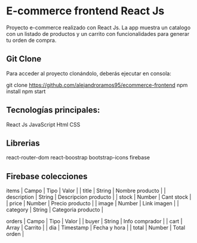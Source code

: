 # E-commerce frontend React Js

Proyecto e-commerce realizado con React Js. La app muestra un catalogo con un listado de productos y un carrito con funcionalidades para generar tu orden de compra.

## Git Clone

Para acceder al proyecto clonándolo, deberás ejecutar en consola:

git clone https://github.com/alejandroramos95/ecommerce-frontend
npm install
npm start

## Tecnologías principales:

React Js
JavaScript
Html
CSS

## Librerias

react-router-dom
react-boostrap
bootstrap-icons
firebase

## Firebase colecciones

items
| Campo | Tipo | Valor |
| title | String | Nombre producto |
| description | String | Descripcion producto |
| stock | Number | Cant stock |
| price | Number | Precio producto |
| image | Number | Link imagen |
| category | String | Categoria producto |

orders
| Campo | Tipo | Valor |
| buyer | String | Info comprador |
| cart | Array | Carrito |
| dia | Timestamp | Fecha y hora |
| total | Number | Total orden |
